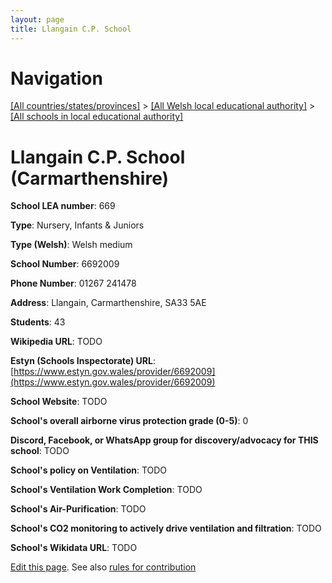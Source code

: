 ```yaml
---
layout: page
title: Llangain C.P. School
---
```

# Navigation

[[All countries/states/provinces]](../../..) > [[All Welsh local educational authority]](../..) > [[All schools in local educational authority]](..)

# Llangain C.P. School (Carmarthenshire)

**School LEA number**: 669

**Type**: Nursery, Infants & Juniors

**Type (Welsh)**: Welsh medium

**School Number**: 6692009

**Phone Number**: 01267 241478

**Address**: Llangain, Carmarthenshire, SA33 5AE

**Students**: 43

**Wikipedia URL**: TODO

**Estyn (Schools Inspectorate) URL**: [https://www.estyn.gov.wales/provider/6692009](https://www.estyn.gov.wales/provider/6692009)

**School Website**: TODO

**School's overall airborne virus protection grade (0-5)**: 0

**Discord, Facebook, or WhatsApp group for discovery/advocacy for THIS school**: TODO

**School's policy on Ventilation**: TODO

**School's Ventilation Work Completion**: TODO

**School's Air-Purification**: TODO

**School's CO2 monitoring to actively drive ventilation and filtration**: TODO

**School's Wikidata URL**: TODO




[Edit this page](https://github.com/ventilate-schools/Wales/edit/prif/./Carmarthenshire/Llangain_C.P._School.md). See also [rules for contribution](../../../contribution-rules/)